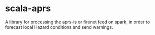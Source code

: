 # scala-aprs
A library for processing the aprs-is or firenet feed on spark, in order to forecast local Hazard conditions and send warnings.
